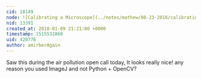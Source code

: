 ```yaml
---
cid: 18149
node: ![Calibrating a Microscope](../notes/mathew/08-23-2016/calibrating-a-microscope)
nid: 13391
created_at: 2018-01-09 21:21:00 +0000
timestamp: 1515532860
uid: 420776
author: amirberAgain
---
```


Saw this during the air pollution open call today, It looks really nice! any reason you used ImageJ and not Python + OpenCV?